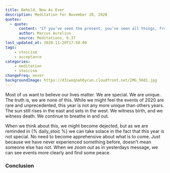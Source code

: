 ```yaml
---
title: Behold, Now As Ever
description: Meditation for November 20, 2020
quotes: 
  - quote:
      content: "If you’ve seen the present, you’ve seen all things, from time immemorial into all of eternity. For everything that happens is related and the same."
      author: Marcus Aurelius
      source: Meditations, 6.37
last_updated_at: 2020-11-20T17:50:00
tags:
    - stoicism
    - acceptance
categories:
    - meditation
    - stoicism
changeFreq: never
backgroundImage: https://d3iwoqnah6ycun.cloudfront.net/IMG_5601.jpg
---
```


Most of us want to believe our lives matter. We are special. We are unique. The truth is, we are none of this. While we 
might feel the events of 2020 are rare and unprecedented, this year is not any more unique than others years. The sun 
still rises in the east and sets in the west. We witness birth, and we witness death. We continue to breathe in and out.

When we think about this, we might become dejected, but as we are reminded in {% daily_stoic %} we can take solace in 
the fact that this year is not special. No need to become apprehensive about what is to come. Just because we have never 
experienced something before, doesn't mean someone else has not. When we *zoom out* as in yesterdays message, we can
see events more clearly and find some peace.

### Conclusion 

